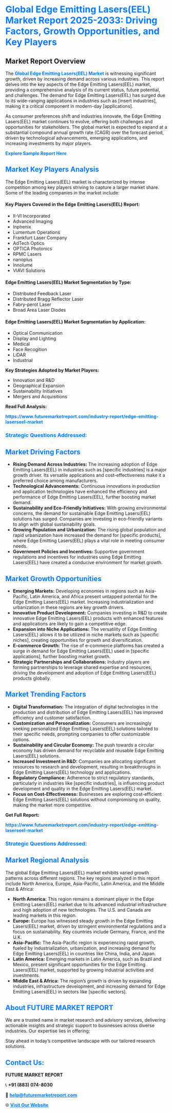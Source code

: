 <h1 style="color: #007BFF;">Global Edge Emitting Lasers(EEL) Market Report 2025-2033: Driving Factors, Growth Opportunities, and Key Players</h1>

<section id="overview">
<h2>Market Report Overview</h2>
<p>The <a href="https://www.futuremarketreport.com/industry-report/edge-emitting-laserseel-market" style="color: #007BFF; text-decoration: none;"><strong>Global Edge Emitting Lasers(EEL) Market</strong></a> is witnessing significant growth, driven by increasing demand across various industries. This report delves into the key aspects of the Edge Emitting Lasers(EEL) market, providing a comprehensive analysis of its current status, future potential, and challenges. The demand for Edge Emitting Lasers(EEL) has surged due to its wide-ranging applications in industries such as [insert industries], making it a critical component in modern-day [applications].</p>
<p>As consumer preferences shift and industries innovate, the Edge Emitting Lasers(EEL) market continues to evolve, offering both challenges and opportunities for stakeholders. The global market is expected to expand at a substantial compound annual growth rate (CAGR) over the forecast period, driven by technological advancements, emerging applications, and increasing investments by major players.</p>
</section>

<section id="overview">
<p><a href="https://www.futuremarketreport.com/request-sample/reportId=81743" style="color: #007BFF; text-decoration: none;"><strong>Explore Sample Report Here</strong></a></p>
</section>

<section id="key-players">
<h2 style="color: #007BFF;">Market Key Players Analysis</h2>
<p>The Edge Emitting Lasers(EEL) market is characterized by intense competition among key players striving to capture a larger market share. Some of the leading companies in the market include:</p>
<h4>Key Players Covered in the Edge Emitting Lasers(EEL) Report:</h4>
<ul><li>II-VI Incorporated</li><li>Advanced Imaging</li><li>Inphenix</li><li>Lumentum Operations</li><li>Frankfurt Laser Company</li><li>AdTech Optics</li><li>OPTICA Photonics</li><li>RPMC Lasers</li><li>nanoplus</li><li>Innolume</li><li>VIAVI Solutions</li></ul>
<h4>Edge Emitting Lasers(EEL) Market Segmentation by Type:</h4>
<ul><li>Distributed Feedback Laser</li><li>Distributed Bragg Reflector Laser</li><li>Fabry-perot Laser</li><li>Broad Area Laser Diodes</li></ul>

<h4>Edge Emitting Lasers(EEL) Market Segmentation by Application:</h4>
<ul><li>Optical Communication</li><li>Display and Lighting</li><li>Medical</li><li>Face Recogition</li><li>LiDAR</li><li>Industrial</li></ul>
<p><strong>Key Strategies Adopted by Market Players:</strong></p>
<ul>
<li>Innovation and R&D</li>
<li>Geographical Expansion</li>
<li>Sustainability Initiatives</li>
<li>Mergers and Acquisitions</li>
</ul>
</section>

<section>
<p><strong>Read Full Analysis: </strong></p><a href="https://www.futuremarketreport.com/industry-report/edge-emitting-laserseel-market" style="color: #007BFF; text-decoration: none;"><strong>https://www.futuremarketreport.com/industry-report/edge-emitting-laserseel-market</strong></a>
<h3 style="color: #007BFF;">Strategic Questions Addressed:</h3>
</section>

<section id="driving-factors">
<h2 style="color: #007BFF;">Market Driving Factors</h2>
<ul>
<li><strong>Rising Demand Across Industries:</strong> The increasing adoption of Edge Emitting Lasers(EEL) in industries such as [specific industries] is a major growth driver. Its versatile applications and cost-effectiveness make it a preferred choice among manufacturers.</li>
<li><strong>Technological Advancements:</strong> Continuous innovations in production and application technologies have enhanced the efficiency and performance of Edge Emitting Lasers(EEL), further boosting market demand.</li>
<li><strong>Sustainability and Eco-Friendly Initiatives:</strong> With growing environmental concerns, the demand for sustainable Edge Emitting Lasers(EEL) solutions has surged. Companies are investing in eco-friendly variants to align with global sustainability goals.</li>
<li><strong>Growing Population and Urbanization:</strong> The rising global population and rapid urbanization have increased the demand for [specific products], where Edge Emitting Lasers(EEL) plays a vital role in meeting consumer needs.</li>
<li><strong>Government Policies and Incentives:</strong> Supportive government regulations and incentives for industries using Edge Emitting Lasers(EEL) have created a conducive environment for market growth.</li>
</ul>
</section>

<section id="growth-opportunities">
<h2 style="color: #007BFF;">Market Growth Opportunities</h2>
<ul>
<li><strong>Emerging Markets:</strong> Developing economies in regions such as Asia-Pacific, Latin America, and Africa present untapped potential for the Edge Emitting Lasers(EEL) market. Increasing industrialization and urbanization in these regions are key growth drivers.</li>
<li><strong>Innovative Product Development:</strong> Companies investing in R&D to create innovative Edge Emitting Lasers(EEL) products with enhanced features and applications are likely to gain a competitive edge.</li>
<li><strong>Expansion into Niche Applications:</strong> The versatility of Edge Emitting Lasers(EEL) allows it to be utilized in niche markets such as [specific niches], creating opportunities for growth and diversification.</li>
<li><strong>E-commerce Growth:</strong> The rise of e-commerce platforms has created a surge in demand for Edge Emitting Lasers(EEL) used in [specific applications], further boosting market growth.</li>
<li><strong>Strategic Partnerships and Collaborations:</strong> Industry players are forming partnerships to leverage shared expertise and resources, driving the development and adoption of Edge Emitting Lasers(EEL) products globally.</li>
</ul>
</section>

<section id="trending-factors">
<h2 style="color: #007BFF;">Market Trending Factors</h2>
<ul>
<li><strong>Digital Transformation:</strong> The integration of digital technologies in the production and distribution of Edge Emitting Lasers(EEL) has improved efficiency and customer satisfaction.</li>
<li><strong>Customization and Personalization:</strong> Consumers are increasingly seeking personalized Edge Emitting Lasers(EEL) solutions tailored to their specific needs, prompting companies to offer customizable options.</li>
<li><strong>Sustainability and Circular Economy:</strong> The push towards a circular economy has driven demand for recyclable and reusable Edge Emitting Lasers(EEL) solutions.</li>
<li><strong>Increased Investment in R&D:</strong> Companies are allocating significant resources to research and development, resulting in breakthroughs in Edge Emitting Lasers(EEL) technology and applications.</li>
<li><strong>Regulatory Compliance:</strong> Adherence to strict regulatory standards, particularly in industries like [specific industries], is influencing product development and quality in the Edge Emitting Lasers(EEL) market.</li>
<li><strong>Focus on Cost-Effectiveness:</strong> Businesses are exploring cost-efficient Edge Emitting Lasers(EEL) solutions without compromising on quality, making the market more competitive.</li>
</ul>
</section>

<section>
<p><strong>Get Full Report: </strong></p><a href="https://www.futuremarketreport.com/industry-report/edge-emitting-laserseel-market" style="color: #007BFF; text-decoration: none;"><strong>https://www.futuremarketreport.com/industry-report/edge-emitting-laserseel-market</strong></a>
<h3 style="color: #007BFF;">Strategic Questions Addressed:</h3>
</section>


<section id="regional-analysis">
<h2 style="color: #007BFF;">Market Regional Analysis</h2>
<p>The global Edge Emitting Lasers(EEL) market exhibits varied growth patterns across different regions. The key regions analyzed in this report include North America, Europe, Asia-Pacific, Latin America, and the Middle East & Africa:</p>
<ul>
<li><strong>North America:</strong> This region remains a dominant player in the Edge Emitting Lasers(EEL) market due to its advanced industrial infrastructure and high adoption of new technologies. The U.S. and Canada are leading markets in this region.</li>
<li><strong>Europe:</strong> Europe has witnessed steady growth in the Edge Emitting Lasers(EEL) market, driven by stringent environmental regulations and a focus on sustainability. Key countries include Germany, France, and the U.K.</li>
<li><strong>Asia-Pacific:</strong> The Asia-Pacific region is experiencing rapid growth, fueled by industrialization, urbanization, and increasing demand for Edge Emitting Lasers(EEL) in countries like China, India, and Japan.</li>
<li><strong>Latin America:</strong> Emerging markets in Latin America, such as Brazil and Mexico, present significant opportunities for the Edge Emitting Lasers(EEL) market, supported by growing industrial activities and investments.</li>
<li><strong>Middle East & Africa:</strong> The region’s growth is driven by expanding industries, infrastructure development, and increasing demand for Edge Emitting Lasers(EEL) in sectors like [specific sectors].</li>
</ul>
</section>

<footer>
<h2 style="color: #007BFF;">About FUTURE MARKET REPORT</h2>
<p>We are a trusted name in market research and advisory services, delivering actionable insights and strategic support to businesses across diverse industries. Our expertise lies in offering:</p>

<p>Stay ahead in today’s competitive landscape with our tailored research solutions.</p>

<h2 style="color: #007BFF;">Contact Us:</h2>
<p><strong>FUTURE MARKET REPORT</strong></p>
<p>📞 <strong>+91 (883) 074-8030</strong></p>
<p>📧 <strong><a href="mailto:help@futuremarketreport.com" style="color: #007BFF;">help@futuremarketreport.com</a></strong></p>
<p>🌐 <strong><a href="https://www.futuremarketreport.com/" style="color: #007BFF;">Visit Our Website</a></strong></p>
</footer>